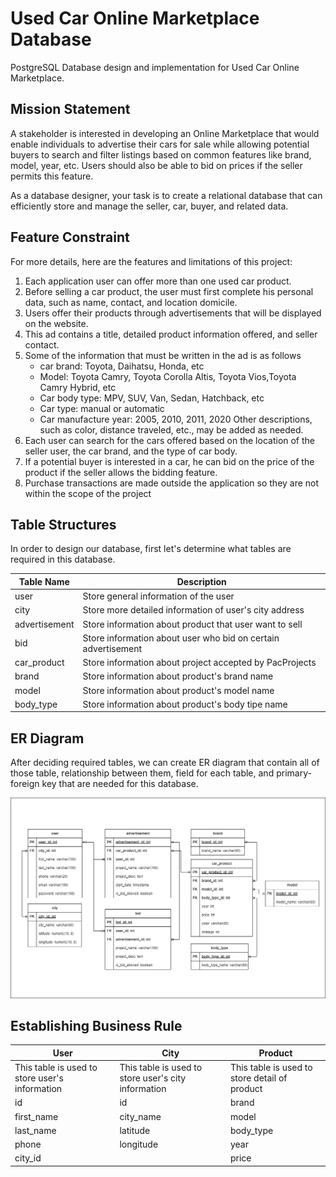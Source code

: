 # Used Car Online Marketplace Database
PostgreSQL Database design and implementation for Used Car Online Marketplace.

## Mission Statement
A stakeholder is interested in developing an Online Marketplace that would enable individuals to advertise their cars for sale while allowing potential buyers to search and filter listings based on common features like brand, model, year, etc. Users should also be able to bid on prices if the seller permits this feature. 

As a database designer, your task is to create a relational database that can efficiently store and manage the seller, car, buyer, and related data.

## Feature Constraint
For more details, here are the features and limitations of this project:
1. Each application user can offer more than one used car product.
2. Before selling a car product, the user must first complete his personal data, such as name, contact, and location domicile.
3. Users offer their products through advertisements that will be displayed on the website.
4. This ad contains a title, detailed product information offered, and seller contact.
5. Some of the information that must be written in the ad is as follows
    - car brand: Toyota, Daihatsu, Honda, etc
    - Model: Toyota Camry, Toyota Corolla Altis, Toyota Vios,Toyota Camry Hybrid, etc
    - Car body type: MPV, SUV, Van, Sedan, Hatchback, etc
    - Car type: manual or automatic
    - Car manufacture year: 2005, 2010, 2011, 2020
    Other descriptions, such as color, distance traveled, etc., may be added as needed.
6. Each user can search for the cars offered based on the location of the seller user, the car brand, and the type of car body.
7. If a potential buyer is interested in a car, he can bid on the price of the product if the seller allows the bidding feature.
8. Purchase transactions are made outside the application so they are not within the scope of the project

## Table Structures

In order to design our database, first let's determine what tables are required in this database.


| Table Name | Description | 
| --- | --- | 
| user | Store general information of the user |
| city | Store more detailed information of user's city address |
| advertisement | Store information about product that user want to sell |
| bid | Store information about user who bid on certain advertisement |
| car_product | Store information about project accepted by PacProjects |
| brand | Store information about product's brand name |
| model | Store information about product's model name |
| body_type | Store information about product's body tipe name |

## ER Diagram

After deciding required tables, we can create ER diagram that contain all of those table, relationship between them, field for each table, and primary-foreign key that are needed for this database.

![](erd/used-car-marketplace.png)

## Establishing Business Rule

| User | City | Product | 
| --- | --- | --- |
| This table is used to store user's information | This table is used to store user's city information | This table is used to store detail of product |
| id | id | brand |
| first_name | city_name | model |
| last_name | latitude | body_type |
| phone | longitude | year |
| city_id |  | price |